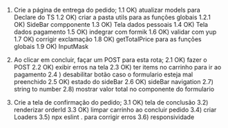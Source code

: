 1) Crie a página de entrega do pedido;
  1.1 OK) atualizar models para Declare do TS
  1.2 OK) criar a pasta utils para as funções globais
  1.2.1 OK) SideBar compponente
  1.3 OK) Tela dados pessoais
  1.4 OK) Tela dados pagamento
  1.5 OK) indegrar com formik
  1.6 OK) validar com yup
  1.7 OK) corrigir exclamação
  1.8 OK) getTotalPrice para as funções globais
  1.9 OK) InputMask

2) Ao clicar em concluir, façar um POST para esta rota;
  2.1 OK) fazer o POST
  2.2 OK) exibir erros na tela
  2.3 OK) ter items no carrinho para ir ao pagamento
  2.4 ) desabilitar botão caso o formulario esteja mal preenchido
  2.5 OK) estado do sideBar
  2.6 OK) sideBar navigation
  2.7) string to number
  2.8) mostrar valor total no componente do formulario

3) Crie a tela de confirmação do pedido;
  3.1 OK) tela de conclusão
  3.2) renderizar orderId
  3.3 OK) limpar carrinho ao concluir pedido
  3.4) criar Loaders
  3.5) npx eslint . para corrigir erros
  3.6) responsividade
